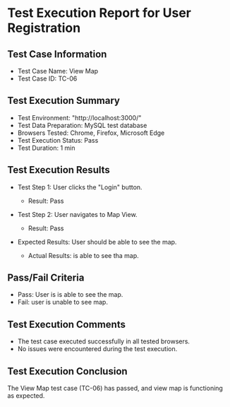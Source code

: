 # Test Execution Report for User Registration

## Test Case Information
- Test Case Name: View Map 
- Test Case ID: TC-06

## Test Execution Summary
- Test Environment: "http://localhost:3000/"
- Test Data Preparation: MySQL test database
- Browsers Tested: Chrome, Firefox, Microsoft Edge
- Test Execution Status: Pass
- Test Duration: 1 min

## Test Execution Results
- Test Step 1: User clicks the "Login" button.
  - Result: Pass

- Test Step 2: User navigates to Map View.
  - Result: Pass

- Expected Results: User should be able to see the map.
  - Actual Results: is able to see tha map.

## Pass/Fail Criteria
- Pass: User is is able to see the map.
- Fail: user is unable to see map.

## Test Execution Comments
- The test case executed successfully in all tested browsers.
- No issues were encountered during the test execution.


## Test Execution Conclusion
The View Map test case (TC-06) has passed, and view map is functioning as expected.
